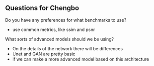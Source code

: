 ## Questions for Chengbo
Do you have any preferences for what benchmarks to use?
- use common metrics, like ssim and psnr

What sorts of advanced models should we be using?
- On the details of the network there will be differences
- Unet and GAN are pretty basic
- if we can make a more advanced model based on this architecture